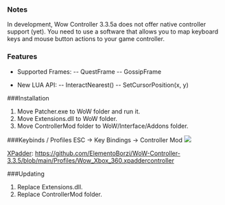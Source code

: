### Notes
In development, Wow Controller 3.3.5a does not offer native controller support (yet). You need to use a software that allows you to map keyboard keys and mouse button actions to your game controller.

### Features
* Supported Frames:
-- QuestFrame
-- GossipFrame

* New LUA API:
-- InteractNearest()
-- SetCursorPosition(x, y)

###Installation
1. Move Patcher.exe to WoW folder and run it.
2. Move Extensions.dll to WoW folder.
3. Move ControllerMod folder to WoW/Interface/Addons folder.

###Keybinds / Profiles
ESC -> Key Bindings -> Controller Mod
![](https://i.gyazo.com/ace27b2a59a911a71f9edf2ea2fd7998.png)

[XPadder](https://www.xpadder.com/ "XPadder"): https://github.com/ElementoBorzi/WoW-Controller-3.3.5/blob/main/Profiles/Wow_Xbox_360.xpaddercontroller


###Updating
1. Replace Extensions.dll.
2. Replace ControllerMod folder.